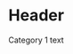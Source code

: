 <!-- TITLE: Category 1 -->
<!-- SUBTITLE: A quick summary of Category 1 -->

# Header
Category 1 text